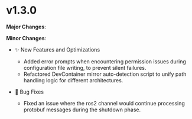 # v1.3.0

**Major Changes**:

**Minor Changes**:

- ✨ New Features and Optimizations
  - Added error prompts when encountering permission issues during configuration file writing, to prevent silent failures.
  - Refactored DevContainer mirror auto-detection script to unify path handling logic for different architectures.

- 🐛 Bug Fixes
  - Fixed an issue where the ros2 channel would continue processing protobuf messages during the shutdown phase.

